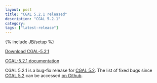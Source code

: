 ```yaml
---
layout: post
title: "CGAL 5.2.1 released"
description: "CGAL 5.2.1"
category:
tags: ["latest-release"]
---
```

{% include JB/setup %}

<i class="glyphicon glyphicon-download"></i>
<a href="https://github.com/CGAL/cgal/releases/tag/v5.2.1">Download CGAL-5.2.1</a>

<i class="glyphicon glyphicon-book"></i>
<a href="https://doc.cgal.org/5.2.1/Manual/index.html">CGAL-5.2.1 documentation</a>

<p>CGAL 5.2.1 is a bug-fix release for <a href="../../../../2020/12/22/cgal52">CGAL 5.2</a>.
The list of fixed bugs since <a href="../../../../2020/12/22/cgal52">CGAL 5.2</a>
can be accessed <a href="https://github.com/CGAL/cgal/issues?q=label%3AMerged_in_5.2.1">on Github</a>.</p>
